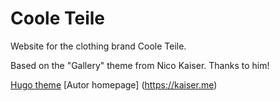 # Coole Teile

Website for the clothing brand Coole Teile.  

Based on the "Gallery" theme from Nico Kaiser. Thanks to him!

[Hugo theme][def]
[Autor homepage] (<https://kaiser.me>)

[def]: https://github.com/nicokaiser/hugo-theme-gallery
